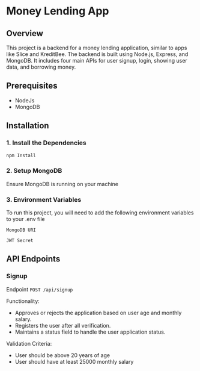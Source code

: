 # Money Lending App

## Overview
This project is a backend for a money lending application, similar to apps like Slice and KreditBee. The backend is built using Node.js, Express, and MongoDB. It includes four main APIs for user signup, login, showing user data, and borrowing money.

## Prerequisites
* NodeJs
* MongoDB

## Installation
### 1.  Install the Dependencies 
```bash
npm Install
```
### 2. Setup MongoDB
Ensure MongoDB is running on your machine


### 3. Environment Variables

To run this project, you will need to add the following environment variables to your .env file

`MongoDB URI`

`JWT Secret`



## API Endpoints
### Signup
Endpoint `POST /api/signup`

Functionality:
* Approves or rejects the application based on user age and monthly salary.
* Registers the user after all verification.
* Maintains a status field to handle the user application status.

Validation Criteria:
* User should be above 20 years of age
* User should have at least 25000 monthly salary

